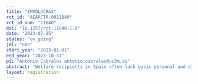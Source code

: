 ```yaml
---
title: "IMVOLUCRA2"
rct_id: "AEARCTR-0011840"
rct_id_num: "11840"
doi: "10.1257/rct.11840-1.0"
date: "2023-07-25"
status: "on_going"
jel: "nan"
start_year: "2023-01-01"
end_year: "2023-10-31"
pi: "Antonio Cabrales antonio.cabrales@uc3m.es"
abstract: "Welfare recipients in Spain often lack basic personal and digital skills. Training in those skills is not provided in the current welfare system in Ceuta. The intervention proposes training in these basic personal and digital skills. The IMVOLUCRA2 project aims to achieve two objectives. One is to verify that the training in basic personal skills has a differential effect on the employability and attitude of people in the Active Job Search (AJS). The second is to verify that the specific training in digital activities for employment has a differential and/or joint effect with basic personal skills on the employability and attitude of people in Active Job Search. These objectives will be achieved through a Randomized Control Trial with a control group and two treatment groups. The first treatment group receives training in personal skills, and the second treatment group receives personal and digital skills training. The treatment and main control group will have around 233 participants (approximately 700 participants in total)."
layout: registration
---
```


